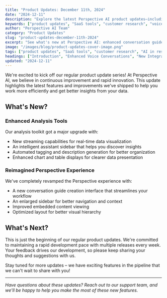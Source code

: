 ```yaml
---
title: "Product Updates: December 11th, 2024"
date: "2024-12-11"
description: "Explore the latest Perspective AI product updates—including enhanced conversation guides and a more robust analysis toolkit to streamline customer research."
keywords: ["product updates", "SaaS tools", "customer research", "voice conversations", "integrations", "AI in research", "B2B SaaS", "customer feedback"]
author: "Perspective AI Team"
category: "Product Updates"
slug: "product-updates-december-11th-2024"
excerpt: "See what's new at Perspective AI: enhanced conversation guides, expanded analysis toolkit, and better research tools that make capturing customer insights faster and easier than ever."
image: "/images/blog/product-updates-cover-image.png"
tags: ["product updates", "SaaS tools", "customer research", "AI in research", "B2B SaaS", "customer feedback"]
headings: ["Introduction", "Enhanced Voice Conversations", "New Integrations", "Improved Research Tools", "What’s Next"]
updated: "2024-12-11"
---
```


We're excited to kick off our regular product update series! At Perspective AI, we believe in continuous improvement and rapid innovation. This update highlights the latest features and improvements we've shipped to help you work more efficiently and get better insights from your data.

## What's New?

### Enhanced Analysis Tools
Our analysis toolkit got a major upgrade with:
- New streaming capabilities for real-time data visualization
- An intelligent assistant sidebar that helps you discover insights
- Automated tagging and description generation for better organization
- Enhanced chart and table displays for clearer data presentation

### Reimagined Perspective Experience
We've completely revamped the Perspective experience with:
- A new conversation guide creation interface that streamlines your workflow
- An enlarged sidebar for better navigation and context
- Improved embedded content viewing
- Optimized layout for better visual hierarchy

## What's Next?

This is just the beginning of our regular product updates. We're committed to maintaining a rapid development pace with multiple releases every week. Your feedback drives our development, so please keep sharing your thoughts and suggestions with us.

Stay tuned for more updates – we have exciting features in the pipeline that we can't wait to share with you!

---

*Have questions about these updates? Reach out to our support team, and we'll be happy to help you make the most of these new features.*
